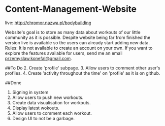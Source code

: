 # Content-Management-Website

live: http://chromor.nazwa.pl/bodybuilding

Website's goal is to store as many data about workouts of our little community as it is possible.
Despite website being far from finished the version live is available so the users can already start adding new data.
Rules: It is not available to create an account on your own. If you want to explore the features available for users, send me an email przemyslaw.konefal@gmail.com.


##To Do
2. Create 'profile' subpage.
3. Allow users to comment other user's profiles.
4. Create 'activity throughout the time' on 'profile' as it is on github.


##Done
1. Signing in system
2. Allow users to push new workouts.
3. Create data visualisation for workouts.
4. Display latest wokouts.
5. Allow users to comment each workout.
6. Design UI to not be a garbage.
